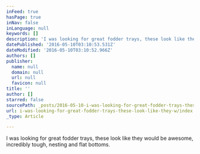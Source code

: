 ```yaml
---
inFeed: true
hasPage: true
inNav: false
inLanguage: null
keywords: []
description: 'I was looking for great fodder trays, these look like they would be awesome, incredibly tough, nesting and flat bottoms. '
datePublished: '2016-05-10T03:10:53.531Z'
dateModified: '2016-05-10T03:10:52.966Z'
authors: []
publisher:
  name: null
  domain: null
  url: null
  favicon: null
title: ''
author: []
starred: false
sourcePath: _posts/2016-05-10-i-was-looking-for-great-fodder-trays-these-look-like-they-w.md
url: i-was-looking-for-great-fodder-trays-these-look-like-they-w/index.html
_type: Article

---
```

I was looking for great fodder trays, these look like they would be awesome, incredibly tough, nesting and flat bottoms.